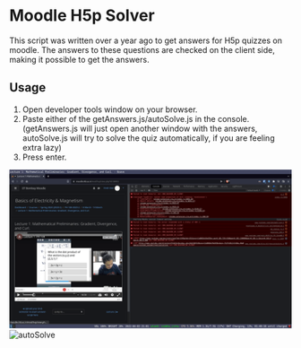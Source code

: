 # Moodle H5p Solver
This script was written over a year ago to get answers for H5p quizzes on moodle. The answers to these questions are checked on the client side, making it possible to get the answers.

## Usage
1. Open developer tools window on your browser.
2. Paste either of the getAnswers.js/autoSolve.js in the console. (getAnswers.js will just open another window with the answers, autoSolve.js will try to solve the quiz automatically, if you are feeling extra lazy)
3. Press enter.

![getAnswers](/gif/getAnswers.gif)
![autoSolve](/gif/autoSolve.gif)
